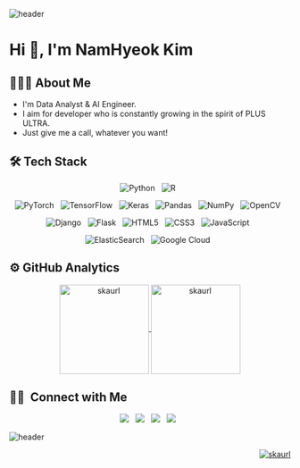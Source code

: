 ![header](https://capsule-render.vercel.app/api?&color=B22222&type=waving&section=header&height=200&text=Kim%20NamHyeok&animation=fadeIn)

# Hi 👋, I'm NamHyeok Kim

## 👨🏻‍💻 About Me

- I'm Data Analyst & AI Engineer.
- I aim for developer who is constantly growing in the spirit of PLUS ULTRA.
- Just give me a call, whatever you want!

## 🛠 Tech Stack

<p align="center">
  <img alt="Python" src="https://img.shields.io/badge/python-%2314354C.svg?style=for-the-badge&logo=python&logoColor=white"/> &nbsp
  <img alt="R" src="https://img.shields.io/badge/r-%23276DC3.svg?style=for-the-badge&logo=r&logoColor=white"/> &nbsp
</p>
<p align="center">
  <img alt="PyTorch" src="https://img.shields.io/badge/PyTorch-%23EE4C2C.svg?style=for-the-badge&logo=PyTorch&logoColor=white"/> &nbsp
  <img alt="TensorFlow" src="https://img.shields.io/badge/TensorFlow-%23FF6F00.svg?style=for-the-badge&logo=TensorFlow&logoColor=white"/> &nbsp
  <img alt="Keras" src="https://img.shields.io/badge/Keras-%23D00000.svg?style=for-the-badge&logo=Keras&logoColor=white"/> &nbsp
  <img alt="Pandas" src="https://img.shields.io/badge/pandas-%23150458.svg?style=for-the-badge&logo=pandas&logoColor=white"/> &nbsp
  <img alt="NumPy" src="https://img.shields.io/badge/numpy-%23013243.svg?style=for-the-badge&logo=numpy&logoColor=white"/> &nbsp
  <img alt="OpenCV" src="https://img.shields.io/badge/opencv-%23white.svg?style=for-the-badge&logo=opencv&logoColor=white"/> &nbsp
</p>
<p align="center">
  <img alt="Django" src="https://img.shields.io/badge/django-%23092E20.svg?style=for-the-badge&logo=django&logoColor=white"/> &nbsp
  <img alt="Flask" src="https://img.shields.io/badge/flask-%23000.svg?style=for-the-badge&logo=flask&logoColor=white"/> &nbsp
  <img alt="HTML5" src="https://img.shields.io/badge/html5-%23E34F26.svg?style=for-the-badge&logo=html5&logoColor=white"/> &nbsp
  <img alt="CSS3" src="https://img.shields.io/badge/css3-%231572B6.svg?style=for-the-badge&logo=css3&logoColor=white"/> &nbsp
  <img alt="JavaScript" src="https://img.shields.io/badge/javascript-%23323330.svg?style=for-the-badge&logo=javascript&logoColor=%23F7DF1E"/> &nbsp
</p>
<p align="center">
  <img alt="ElasticSearch" src="https://img.shields.io/badge/-ElasticSearch-005571?style=for-the-badge&logo=elasticsearch"/> &nbsp
  <img alt="Google Cloud" src="https://img.shields.io/badge/GoogleCloud-%234285F4.svg?style=for-the-badge&logo=google-cloud&logoColor=white"/> &nbsp
</p>

## ⚙️ GitHub Analytics

<p align="center">
  <a href="https://github.com/skaurl">
    <img height="160em" src="https://github-readme-stats.vercel.app/api?username=skaurl&show_icons=true&theme=dark&count_private=true&include_all_commits=true&locale=en" alt="skaurl" align="center"/>
    <img height="160em" src="https://github-readme-streak-stats.herokuapp.com/?user=skaurl&theme=dark" alt="skaurl" align="center"/>
  </a>
</p>

## 🤝🏻 &nbsp;Connect with Me

<p align="center">
  <a href="mailto:dr_lunars@naver.com" target="_blank"><img src="https://img.shields.io/badge/Mail-2db400?style=for-the-badge&logo=Naver&logoColor=white"/></a> &nbsp
  <a href="https://velog.io/@skaurl" target="_blank"><img src="https://img.shields.io/badge/Blog-20c997?style=for-the-badge&logo=Vimeo&logoColor=white"/></a> &nbsp
  <a href="https://www.linkedin.com/in/skaurl" target="_blank"><img src="https://img.shields.io/badge/LinkedIn-0A66C2?style=for-the-badge&logo=LinkedIn&logoColor=white"/></a> &nbsp
  <a href="https://github.com/skaurl/skaurl/blob/main/Resume/Resume.pdf" target="_blank"><img src="https://img.shields.io/badge/Resume-8ca1af?style=for-the-badge&logo=Read%20the%20Docs&logoColor=white"/></a> &nbsp
</p>

![header](https://capsule-render.vercel.app/api?&color=B22222&type=waving&section=footer)

<p align="right">
  <a href="https://github.com/skaurl">
    <img src="https://komarev.com/ghpvc/?username=skaurl&label=Views&color=0e75b6&style=flat-square" alt="skaurl"/>
  </a>
</p>
